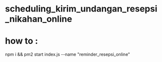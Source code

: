 # scheduling_kirim_undangan_resepsi_nikahan_online

# how to :

npm i && pm2 start index.js --name "reminder_resepsi_online" 
